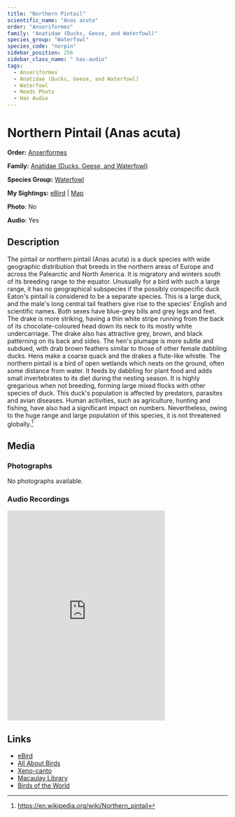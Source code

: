 ```yaml
---
title: "Northern Pintail"
scientific_name: "Anas acuta"
order: "Anseriformes"
family: "Anatidae (Ducks, Geese, and Waterfowl)"
species_group: "Waterfowl"
species_code: "norpin"
sidebar_position: 256
sidebar_class_name: " has-audio"
tags: 
  - Anseriformes
  - Anatidae (Ducks, Geese, and Waterfowl)
  - Waterfowl
  - Needs Photo
  - Has Audio
---
```


# Northern Pintail (Anas acuta)

**Order:** [Anseriformes](/tags/anseriformes)

**Family:** [Anatidae (Ducks, Geese, and Waterfowl)](/tags/anatidae-ducks-geese-and-waterfowl)

**Species Group:** [Waterfowl](/tags/waterfowl)

**My Sightings:** [eBird](https://ebird.org/lifelist?r=world&time=life&spp=norpin) | [Map](/map?species_code=norpin)

**Photo**: No 

**Audio**: Yes

## Description
The pintail or northern pintail (Anas acuta) is a duck species with wide geographic distribution that breeds in the northern areas of Europe and across the Palearctic and North America. It is migratory and winters south of its breeding range to the equator. Unusually for a bird with such a large range, it has no geographical subspecies if the possibly conspecific duck Eaton's pintail is considered to be a separate species.
This is a large duck, and the male's long central tail feathers give rise to the species' English and scientific names. Both sexes have blue-grey bills and grey legs and feet. The drake is more striking, having a thin white stripe running from the back of its chocolate-coloured head down its neck to its mostly white undercarriage. The drake also has attractive grey, brown, and black patterning on its back and sides. The hen's plumage is more subtle and subdued, with drab brown feathers similar to those of other female dabbling ducks. Hens make a coarse quack and the drakes a flute-like whistle.
The northern pintail is a bird of open wetlands which nests on the ground, often some distance from water. It feeds by dabbling for plant food and adds small invertebrates to its diet during the nesting season. It is highly gregarious when not breeding, forming large mixed flocks with other species of duck. This duck's population is affected by predators, parasites and avian diseases. Human activities, such as agriculture, hunting and fishing, have also had a significant impact on numbers. Nevertheless, owing to the huge range and large population of this species, it is not threatened globally.[^1]

[^1]: https://en.wikipedia.org/wiki/Northern_pintail

## Media
### Photographs
No photographs available.

### Audio Recordings
<iframe src="https://macaulaylibrary.org/asset/626557675/embed" width="360" height="480" frameborder="0" allowfullscreen></iframe>

## Links
* [eBird](https://ebird.org/species/norpin) 
* [All About Birds](https://www.allaboutbirds.org/guide/norpin) 
* [Xeno-canto](https://www.xeno-canto.org/species/anas-acuta) 
* [Macaulay Library](https://search.macaulaylibrary.org/catalog?taxonCode=norpin&sort=rating_rank_desc)
* [Birds of the World](https://birdsoftheworld.org/bow/species/norpin)
